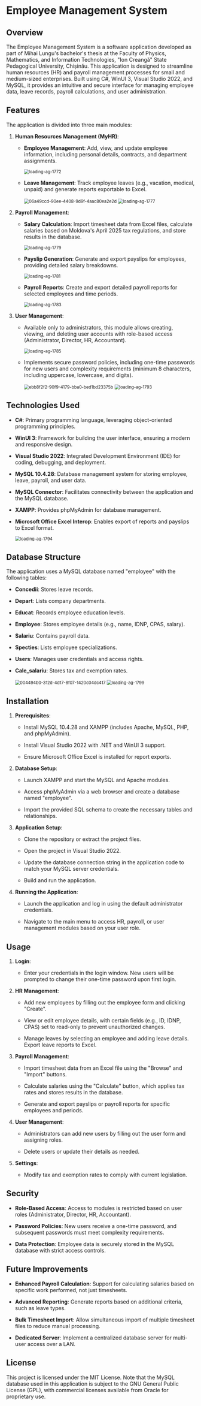 Employee Management System
==========================

Overview
--------

The Employee Management System is a software application developed as part of Mihai Lungu's bachelor's thesis at the Faculty of Physics, Mathematics, and Information Technologies, "Ion Creangă" State Pedagogical University, Chișinău. This application is designed to streamline human resources (HR) and payroll management processes for small and medium-sized enterprises. Built using C#, WinUI 3, Visual Studio 2022, and MySQL, it provides an intuitive and secure interface for managing employee data, leave records, payroll calculations, and user administration. 

## Features

The application is divided into three main modules:

1. **Human Resources Management (MyHR)**:
   
   * **Employee Management**: Add, view, and update employee information, including personal details, contracts, and department assignments.
     
     <img title="" src="photo/1.png" alt="loading-ag-1772" data-align="center" style="zoom:80%;">
   
   * **Leave Management**: Track employee leaves (e.g., vacation, medical, unpaid) and generate reports exportable to Excel. 
     
     <img title="" src="photo/2.png" alt="06a49ccd-90ee-4408-9d9f-4aac80ea2e2d" style="zoom:80%;" data-align="center">
     
     <img title="" src="photo/3.png" alt="loading-ag-1777" style="zoom:80%;" data-align="center">

2. **Payroll Management**:
   
   * **Salary Calculation**: Import timesheet data from Excel files, calculate salaries based on Moldova's April 2025 tax regulations, and store results in the database. 
     
     <img title="" src="photo/4.png" alt="loading-ag-1779" data-align="center" style="zoom:80%;">
   
   * **Payslip Generation**: Generate and export payslips for employees, providing detailed salary breakdowns. 
     
     <img title="" src="photo/5.png" alt="loading-ag-1781" data-align="center" style="zoom:80%;">
   
   * **Payroll Reports**: Create and export detailed payroll reports for selected employees and time periods. 
     
     <img title="" src="photo/6.png" alt="loading-ag-1783" data-align="center" style="zoom:80%;">

3. **User Management**:
   
   * Available only to administrators, this module allows creating, viewing, and deleting user accounts with role-based access (Administrator, Director, HR, Accountant). 
     
     <img title="" src="photo/7.png" alt="loading-ag-1785" data-align="center" style="zoom:80%;">
   
   * Implements secure password policies, including one-time passwords for new users and complexity requirements (minimum 8 characters, including uppercase, lowercase, and digits). 
     
     <img title="" src="photo/8.png" alt="ebb8f2f2-90f9-4179-bba0-bed1bd23375b" data-align="center" style="zoom:80%;">
     
     <img title="" src="photo/9.png" alt="loading-ag-1793" data-align="center" style="zoom:80%;">

Technologies Used
-----------------

* **C#**: Primary programming language, leveraging object-oriented programming principles.

* **WinUI 3**: Framework for building the user interface, ensuring a modern and responsive design.

* **Visual Studio 2022**: Integrated Development Environment (IDE) for coding, debugging, and deployment.

* **MySQL 10.4.28**: Database management system for storing employee, leave, payroll, and user data.

* **MySQL Connector**: Facilitates connectivity between the application and the MySQL database.

* **XAMPP**: Provides phpMyAdmin for database management. 

* **Microsoft Office Excel Interop**: Enables export of reports and payslips to Excel format.
  
  <img title="" src="photo/10.png" alt="loading-ag-1794" data-align="center" style="zoom:80%;">

Database Structure
------------------

The application uses a MySQL database named "employee" with the following tables:

* **Concedii**: Stores leave records.

* **Depart**: Lists company departments.

* **Educat**: Records employee education levels.

* **Employee**: Stores employee details (e.g., name, IDNP, CPAS, salary).

* **Salariu**: Contains payroll data.

* **Specties**: Lists employee specializations.

* **Users**: Manages user credentials and access rights.

* **Cale_salariu**: Stores tax and exemption rates. 
  
  <img title="" src="photo/11.png" alt="004494b0-312d-4d17-8f07-1420c04dc417" data-align="center" style="zoom:80%;">
  
  <img title="" src="photo/12.png" alt="loading-ag-1799" data-align="center" style="zoom:80%;">

Installation
------------

1. **Prerequisites**:
   
   * Install MySQL 10.4.28 and XAMPP (includes Apache, MySQL, PHP, and phpMyAdmin).
   
   * Install Visual Studio 2022 with .NET and WinUI 3 support.
   
   * Ensure Microsoft Office Excel is installed for report exports.

2. **Database Setup**:
   
   * Launch XAMPP and start the MySQL and Apache modules.
   
   * Access phpMyAdmin via a web browser and create a database named "employee".
   
   * Import the provided SQL schema to create the necessary tables and relationships.

3. **Application Setup**:
   
   * Clone the repository or extract the project files.
   
   * Open the project in Visual Studio 2022.
   
   * Update the database connection string in the application code to match your MySQL server credentials.
   
   * Build and run the application.

4. **Running the Application**:
   
   * Launch the application and log in using the default administrator credentials. 
   
   * Navigate to the main menu to access HR, payroll, or user management modules based on your user role. 

Usage
-----

1. **Login**:
   
   * Enter your credentials in the login window. New users will be prompted to change their one-time password upon first login. 

2. **HR Management**:
   
   * Add new employees by filling out the employee form and clicking "Create". 
   
   * View or edit employee details, with certain fields (e.g., ID, IDNP, CPAS) set to read-only to prevent unauthorized changes.
   
   * Manage leaves by selecting an employee and adding leave details. Export leave reports to Excel.

3. **Payroll Management**:
   
   * Import timesheet data from an Excel file using the "Browse" and "Import" buttons. 
   
   * Calculate salaries using the "Calculate" button, which applies tax rates and stores results in the database.
   
   * Generate and export payslips or payroll reports for specific employees and periods.

4. **User Management**:
   
   * Administrators can add new users by filling out the user form and assigning roles. 
   
   * Delete users or update their details as needed.

5. **Settings**:
   
   * Modify tax and exemption rates to comply with current legislation. 

Security
--------

* **Role-Based Access**: Access to modules is restricted based on user roles (Administrator, Director, HR, Accountant).

* **Password Policies**: New users receive a one-time password, and subsequent passwords must meet complexity requirements.

* **Data Protection**: Employee data is securely stored in the MySQL database with strict access controls.

Future Improvements
-------------------

* **Enhanced Payroll Calculation**: Support for calculating salaries based on specific work performed, not just timesheets.

* **Advanced Reporting**: Generate reports based on additional criteria, such as leave types.

* **Bulk Timesheet Import**: Allow simultaneous import of multiple timesheet files to reduce manual processing.

* **Dedicated Server**: Implement a centralized database server for multi-user access over a LAN.

License
-------

This project is licensed under the MIT License. Note that the MySQL database used in this application is subject to the GNU General Public License (GPL), with commercial licenses available from Oracle for proprietary use.
